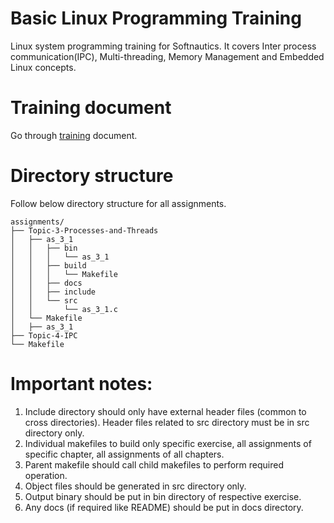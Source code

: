 # Basic Linux Programming Training
Linux system programming training for Softnautics. It covers Inter process communication(IPC), Multi-threading, Memory Management and Embedded Linux concepts.

# Training document
Go through [training](./docs/training.md) document.

# Directory structure
Follow below directory structure for all assignments.
```
assignments/
├── Topic-3-Processes-and-Threads
│   ├── as_3_1
│   │   ├── bin
│   │   │   └── as_3_1
│   │   ├── build
│   │   │   └── Makefile
│   │   ├── docs
│   │   ├── include
│   │   └── src
│   │       └── as_3_1.c
│   └── Makefile
│   ├── as_3_1
├── Topic-4-IPC
└── Makefile
```
# Important notes:
1. Include directory should only have external header files (common to cross directories). Header files related to src directory must be in src directory only.
2. Individual makefiles to build only specific exercise, all assignments of specific chapter, all assignments of all chapters.
3. Parent makefile should call child makefiles  to perform required operation.
4. Object files should be generated  in src directory only.
5. Output binary should be put in bin directory of respective exercise.
6. Any docs (if required like README) should be put in docs directory.

